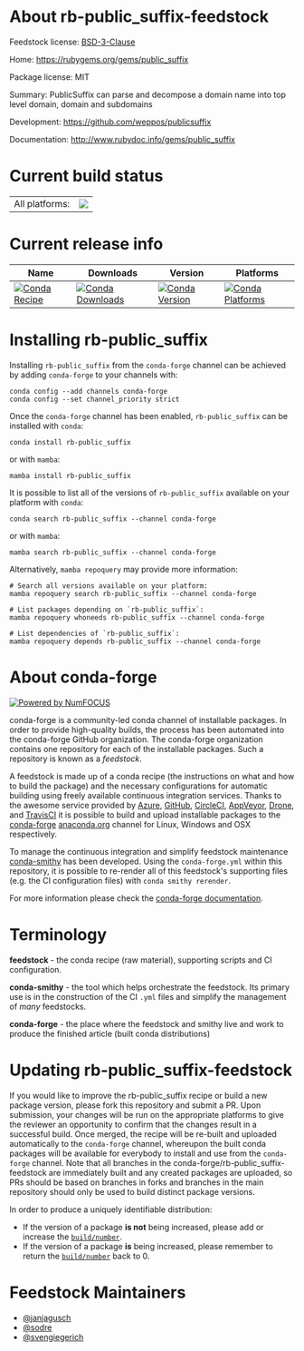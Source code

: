 About rb-public_suffix-feedstock
================================

Feedstock license: [BSD-3-Clause](https://github.com/conda-forge/rb-public_suffix-feedstock/blob/main/LICENSE.txt)

Home: https://rubygems.org/gems/public_suffix

Package license: MIT

Summary: PublicSuffix can parse and decompose a domain name into top level domain, domain and subdomains

Development: https://github.com/weppos/publicsuffix

Documentation: http://www.rubydoc.info/gems/public_suffix

Current build status
====================


<table><tr><td>All platforms:</td>
    <td>
      <a href="https://dev.azure.com/conda-forge/feedstock-builds/_build/latest?definitionId=7599&branchName=main">
        <img src="https://dev.azure.com/conda-forge/feedstock-builds/_apis/build/status/rb-public_suffix-feedstock?branchName=main">
      </a>
    </td>
  </tr>
</table>

Current release info
====================

| Name | Downloads | Version | Platforms |
| --- | --- | --- | --- |
| [![Conda Recipe](https://img.shields.io/badge/recipe-rb--public_suffix-green.svg)](https://anaconda.org/conda-forge/rb-public_suffix) | [![Conda Downloads](https://img.shields.io/conda/dn/conda-forge/rb-public_suffix.svg)](https://anaconda.org/conda-forge/rb-public_suffix) | [![Conda Version](https://img.shields.io/conda/vn/conda-forge/rb-public_suffix.svg)](https://anaconda.org/conda-forge/rb-public_suffix) | [![Conda Platforms](https://img.shields.io/conda/pn/conda-forge/rb-public_suffix.svg)](https://anaconda.org/conda-forge/rb-public_suffix) |

Installing rb-public_suffix
===========================

Installing `rb-public_suffix` from the `conda-forge` channel can be achieved by adding `conda-forge` to your channels with:

```
conda config --add channels conda-forge
conda config --set channel_priority strict
```

Once the `conda-forge` channel has been enabled, `rb-public_suffix` can be installed with `conda`:

```
conda install rb-public_suffix
```

or with `mamba`:

```
mamba install rb-public_suffix
```

It is possible to list all of the versions of `rb-public_suffix` available on your platform with `conda`:

```
conda search rb-public_suffix --channel conda-forge
```

or with `mamba`:

```
mamba search rb-public_suffix --channel conda-forge
```

Alternatively, `mamba repoquery` may provide more information:

```
# Search all versions available on your platform:
mamba repoquery search rb-public_suffix --channel conda-forge

# List packages depending on `rb-public_suffix`:
mamba repoquery whoneeds rb-public_suffix --channel conda-forge

# List dependencies of `rb-public_suffix`:
mamba repoquery depends rb-public_suffix --channel conda-forge
```


About conda-forge
=================

[![Powered by
NumFOCUS](https://img.shields.io/badge/powered%20by-NumFOCUS-orange.svg?style=flat&colorA=E1523D&colorB=007D8A)](https://numfocus.org)

conda-forge is a community-led conda channel of installable packages.
In order to provide high-quality builds, the process has been automated into the
conda-forge GitHub organization. The conda-forge organization contains one repository
for each of the installable packages. Such a repository is known as a *feedstock*.

A feedstock is made up of a conda recipe (the instructions on what and how to build
the package) and the necessary configurations for automatic building using freely
available continuous integration services. Thanks to the awesome service provided by
[Azure](https://azure.microsoft.com/en-us/services/devops/), [GitHub](https://github.com/),
[CircleCI](https://circleci.com/), [AppVeyor](https://www.appveyor.com/),
[Drone](https://cloud.drone.io/welcome), and [TravisCI](https://travis-ci.com/)
it is possible to build and upload installable packages to the
[conda-forge](https://anaconda.org/conda-forge) [anaconda.org](https://anaconda.org/)
channel for Linux, Windows and OSX respectively.

To manage the continuous integration and simplify feedstock maintenance
[conda-smithy](https://github.com/conda-forge/conda-smithy) has been developed.
Using the ``conda-forge.yml`` within this repository, it is possible to re-render all of
this feedstock's supporting files (e.g. the CI configuration files) with ``conda smithy rerender``.

For more information please check the [conda-forge documentation](https://conda-forge.org/docs/).

Terminology
===========

**feedstock** - the conda recipe (raw material), supporting scripts and CI configuration.

**conda-smithy** - the tool which helps orchestrate the feedstock.
                   Its primary use is in the construction of the CI ``.yml`` files
                   and simplify the management of *many* feedstocks.

**conda-forge** - the place where the feedstock and smithy live and work to
                  produce the finished article (built conda distributions)


Updating rb-public_suffix-feedstock
===================================

If you would like to improve the rb-public_suffix recipe or build a new
package version, please fork this repository and submit a PR. Upon submission,
your changes will be run on the appropriate platforms to give the reviewer an
opportunity to confirm that the changes result in a successful build. Once
merged, the recipe will be re-built and uploaded automatically to the
`conda-forge` channel, whereupon the built conda packages will be available for
everybody to install and use from the `conda-forge` channel.
Note that all branches in the conda-forge/rb-public_suffix-feedstock are
immediately built and any created packages are uploaded, so PRs should be based
on branches in forks and branches in the main repository should only be used to
build distinct package versions.

In order to produce a uniquely identifiable distribution:
 * If the version of a package **is not** being increased, please add or increase
   the [``build/number``](https://docs.conda.io/projects/conda-build/en/latest/resources/define-metadata.html#build-number-and-string).
 * If the version of a package **is** being increased, please remember to return
   the [``build/number``](https://docs.conda.io/projects/conda-build/en/latest/resources/define-metadata.html#build-number-and-string)
   back to 0.

Feedstock Maintainers
=====================

* [@janjagusch](https://github.com/janjagusch/)
* [@sodre](https://github.com/sodre/)
* [@svengiegerich](https://github.com/svengiegerich/)

